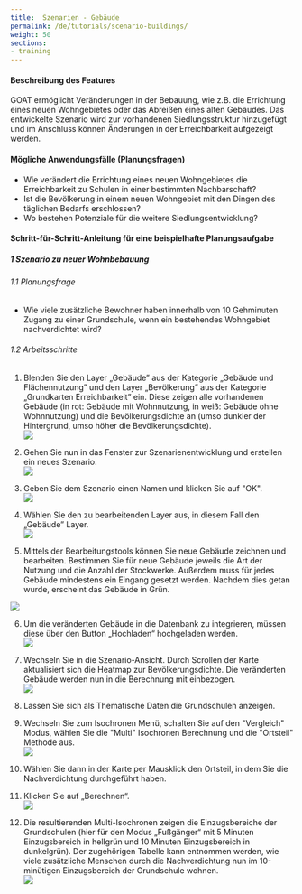 ```yaml
---
title:  Szenarien - Gebäude
permalink: /de/tutorials/scenario-buildings/
weight: 50
sections:
- training
---
```


#### Beschreibung des Features
GOAT ermöglicht Veränderungen in der Bebauung, wie z.B. die Errichtung eines neuen Wohngebietes oder das Abreißen eines alten Gebäudes. Das entwickelte Szenario wird zur vorhandenen Siedlungsstruktur hinzugefügt und im Anschluss können Änderungen in der Erreichbarkeit aufgezeigt werden. 

#### Mögliche Anwendungsfälle (Planungsfragen)
- Wie verändert die Errichtung eines neuen Wohngebietes die Erreichbarkeit zu Schulen in einer bestimmten Nachbarschaft?
- Ist die Bevölkerung in einem neuen Wohngebiet mit den Dingen des täglichen Bedarfs erschlossen?
- Wo bestehen Potenziale für die weitere Siedlungsentwicklung?

#### Schritt-für-Schritt-Anleitung für eine beispielhafte Planungsaufgabe
##### 1 Szenario zu neuer Wohnbebauung
###### 1.1 Planungsfrage
- Wie viele zusätzliche Bewohner haben innerhalb von 10 Gehminuten Zugang zu einer Grundschule, wenn ein bestehendes Wohngebiet nachverdichtet wird?


###### 1.2 Arbeitsschritte
1. Blenden Sie den Layer „Gebäude” aus der Kategorie „Gebäude und Flächennutzung” und den Layer „Bevölkerung” aus der Kategorie „Grundkarten Erreichbarkeit” ein. Diese zeigen alle vorhandenen Gebäude (in rot: Gebäude mit Wohnnutzung, in weiß: Gebäude ohne Wohnnutzung) und die Bevölkerungsdichte an (umso dunkler der Hintergrund, umso höher die Bevölkerungsdichte).  
![](/images/training_materials/Scenario_buildings/building_layer.png)

2. Gehen Sie nun in das Fenster zur Szenarienentwicklung und erstellen ein neues Szenario.  
![](/images/training_materials/Scenario_POIs/create_scenario.png)

3. Geben Sie dem Szenario einen Namen und klicken Sie auf "OK".  
![](/images/training_materials/Scenario_buildings/name_scenario.png)

4. Wählen Sie den zu bearbeitenden Layer aus, in diesem Fall den „Gebäude” Layer.  
![](/images/training_materials/Scenario_buildings/scenario_buildings.png)

5. Mittels der Bearbeitungstools können Sie neue Gebäude zeichnen und bearbeiten. Bestimmen Sie für neue Gebäude jeweils die Art der Nutzung und die Anzahl der Stockwerke. Außerdem muss für jedes Gebäude mindestens ein Eingang gesetzt werden. Nachdem dies getan wurde, erscheint das Gebäude in Grün.  

![](/images/training_materials/Scenario_buildings/draw.png)

6. Um die veränderten Gebäude in die Datenbank zu integrieren, müssen diese über den Button „Hochladen“ hochgeladen werden.  
![](/images/training_materials/Scenario_buildings/upload.png)

7. Wechseln Sie in die Szenario-Ansicht. Durch Scrollen der Karte aktualisiert sich die Heatmap zur Bevölkerungsdichte. Die veränderten Gebäude werden nun in die Berechnung mit einbezogen.   
![](/images/training_materials/Scenario_buildings/scenario_heatmap.png)

8. Lassen Sie sich als Thematische Daten die Grundschulen anzeigen.  

9. Wechseln Sie zum Isochronen Menü, schalten Sie auf den "Vergleich" Modus, wählen Sie die "Multi" Isochronen Berechnung und die "Ortsteil" Methode aus.  
![](/images/training_materials/Scenario_buildings/multiisochrones.png)

10. Wählen Sie dann in der Karte per Mausklick den Ortsteil, in dem Sie die Nachverdichtung durchgeführt haben.  

11. Klicken Sie auf „Berechnen“.  
![](/images/training_materials/Scenario_buildings/calculate.png)

12. Die resultierenden Multi-Isochronen zeigen die Einzugsbereiche der Grundschulen (hier für den Modus „Fußgänger“ mit 5 Minuten Einzugsbereich in hellgrün und 10 Minuten Einzugsbereich in dunkelgrün). Der zugehörigen Tabelle kann entnommen werden, wie viele zusätzliche Menschen durch die Nachverdichtung nun im 10-minütigen Einzugsbereich der Grundschule wohnen.  
![](/images/training_materials/Scenario_buildings/result.png)

 